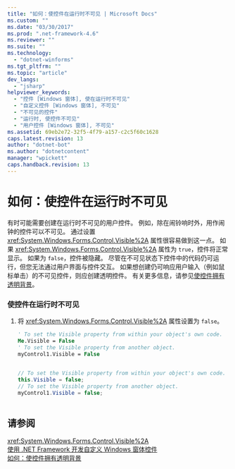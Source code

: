 ```yaml
---
title: "如何：使控件在运行时不可见 | Microsoft Docs"
ms.custom: ""
ms.date: "03/30/2017"
ms.prod: ".net-framework-4.6"
ms.reviewer: ""
ms.suite: ""
ms.technology: 
  - "dotnet-winforms"
ms.tgt_pltfrm: ""
ms.topic: "article"
dev_langs: 
  - "jsharp"
helpviewer_keywords: 
  - "控件 [Windows 窗体], 使在运行时不可见"
  - "自定义控件 [Windows 窗体], 不可见"
  - "不可见的控件"
  - "运行时, 使控件不可见"
  - "用户控件 [Windows 窗体], 不可见"
ms.assetid: 69eb2e72-32f5-4f79-a157-c2c5f60c1628
caps.latest.revision: 13
author: "dotnet-bot"
ms.author: "dotnetcontent"
manager: "wpickett"
caps.handback.revision: 13
---
```

# 如何：使控件在运行时不可见
有时可能需要创建在运行时不可见的用户控件。  例如，除在闹铃响时外，用作闹钟的控件可以不可见。  通过设置 <xref:System.Windows.Forms.Control.Visible%2A> 属性很容易做到这一点。  如果 <xref:System.Windows.Forms.Control.Visible%2A> 属性为 `true`，控件将正常显示。  如果为 `false`，控件被隐藏。  尽管在不可见状态下控件中的代码仍可运行，但您无法通过用户界面与控件交互。  如果想创建仍可响应用户输入（例如鼠标单击）的不可见控件，则应创建透明控件。  有关更多信息，请参见[使控件拥有透明背景](../../../../docs/framework/winforms/controls/how-to-give-your-control-a-transparent-background.md)。  
  
### 使控件在运行时不可见  
  
1.  将 <xref:System.Windows.Forms.Control.Visible%2A> 属性设置为 `false`。  
  
    ```vb  
    ' To set the Visible property from within your object's own code.  
    Me.Visible = False  
    ' To set the Visible property from another object.  
    myControl1.Visible = False  
  
    ```  
  
    ```csharp  
    // To set the Visible property from within your object's own code.  
    this.Visible = false;  
    // To set the Visible property from another object.  
    myControl1.Visible = false;  
  
    ```  
  
## 请参阅  
 <xref:System.Windows.Forms.Control.Visible%2A>   
 [使用 .NET Framework 开发自定义 Windows 窗体控件](../../../../docs/framework/winforms/controls/developing-custom-windows-forms-controls.md)   
 [如何：使控件拥有透明背景](../../../../docs/framework/winforms/controls/how-to-give-your-control-a-transparent-background.md)